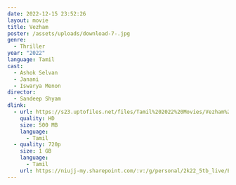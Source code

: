 ```yaml
---
date: 2022-12-15 23:52:26
layout: movie
title: Vezham
poster: /assets/uploads/download-7-.jpg
genre:
  - Thriller
year: "2022"
language: Tamil
cast:
  - Ashok Selvan
  - Janani
  - Iswarya Menon
director:
  - Sandeep Shyam
dlink:
  - url: https://s23.uptofiles.net/files/Tamil%202022%20Movies/Vezham%20(2022)/Vezham%20(Original)/Vezham%20(480x320)/Vezham%202022.mp4
    quality: HD
    size: 500 MB
    language:
      - Tamil
  - quality: 720p
    size: 1 GB
    language:
      - Tamil
    url: https://niujj-my.sharepoint.com/:v:/g/personal/2k22_5tb_live/EYi5nV77TvpHpsMwp-BQAZgBWsAFDWpxw39KW0ueM73USQ?e=8XbrI3
---
```

